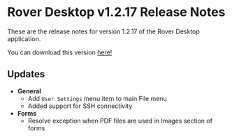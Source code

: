 # Rover Desktop v1.2.17 Release Notes

<badge text= "Version 1.2.17" vertical="middle" />

<PageHeader />

These are the release notes for version 1.2.17 of the Rover Desktop application.

You can download this version [here!](https://roverdesktop.blob.core.windows.net/apps/rover-installer-1.2.17.zip)

## Updates

- **General**
  - Add `User Settings` menu item to main File menu
  - Added support for SSH connectivity
- **Forms**
  - Resolve exception when PDF files are used in Images section of forms

<PageFooter />
